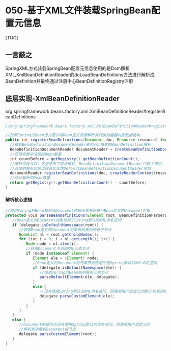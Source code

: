 # 050-基于XML文件装载SpringBean配置元信息

[TOC]

## 一言蔽之

SpringXML方式装载SpringBean配置元信息使用的是Dom解析XML,XmlBeanDefinitionReader的doLoadBeanDefinitions方法进行解析成BeanDefinition并最终通过注册中心BeanDefinitionRegistry注册

## 底层实现-XmlBeanDefinitionReader

org.springframework.beans.factory.xml.XmlBeanDefinitionReader#registerBeanDefinitions

```java
//org.springframework.beans.factory.xml.XmlBeanDefinitionReader#registerBeanDefinitions

//按照Spring的Bean语义要求将Bean定义资源解析并转换为容器内部数据结构
public int registerBeanDefinitions(Document doc, Resource resource) throws BeanDefinitionStoreException {
  //得到BeanDefinitionDocumentReader来对xml格式的BeanDefinition解析
  BeanDefinitionDocumentReader documentReader = createBeanDefinitionDocumentReader();
  //获得容器中注册的Bean数量
  int countBefore = getRegistry().getBeanDefinitionCount();
  //解析过程入口，这里使用了委派模式，BeanDefinitionDocumentReader只是个接口,
  //具体的解析实现过程有实现类DefaultBeanDefinitionDocumentReader完成
  documentReader.registerBeanDefinitions(doc, createReaderContext(resource));
  //统计解析的Bean数量
  return getRegistry().getBeanDefinitionCount() - countBefore;
}
```

#### 解析核心逻辑

```java
//使用Spring的Bean规则从Document的根元素开始进行Bean定义的Document对象
protected void parseBeanDefinitions(Element root, BeanDefinitionParserDelegate delegate) {
   //Bean定义的Document对象使用了Spring默认的XML命名空间
   if (delegate.isDefaultNamespace(root)) {
      //获取Bean定义的Document对象根元素的所有子节点
      NodeList nl = root.getChildNodes();
      for (int i = 0; i < nl.getLength(); i++) {
         Node node = nl.item(i);
         //获得Document节点是XML元素节点
         if (node instanceof Element) {
            Element ele = (Element) node;
            //Bean定义的Document的元素节点使用的是Spring默认的XML命名空间
            if (delegate.isDefaultNamespace(ele)) {
               //使用Spring的Bean规则解析元素节点
               parseDefaultElement(ele, delegate);
            }
            else {
               //没有使用Spring默认的XML命名空间，则使用用户自定义的解//析规则解析元素节点
               delegate.parseCustomElement(ele);
            }
         }
      }
   }
   else {
      //Document的根节点没有使用Spring默认的命名空间，则使用用户自定义的
      //解析规则解析Document根节点
      delegate.parseCustomElement(root);
   }
}
```